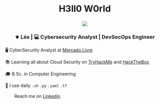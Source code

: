 <div align="center">
  <h1> H3ll0 W0rld </h1>
</div>
<div align="center">
  <h3><img src="https://c.tenor.com/pBrzvwLzbwoAAAAi/hacking-hack.gif"></h3>
</div>

<div align="center">
<h3> ⚜️ Lés | 💻 Cybersecurity Analyst | DevSecOps Engineer </h3> 
</div>

🖥️ CyberSecurity Analyst at [Mercado Livre](https://www.mercadolivre.com.br/)

📚 Learning all about Cloud Security on [TryHackMe](https://tryhackme.com/p/LisAzevedo) and [HackTheBox](https://app.hackthebox.com/profile/87842) 

🎓 B.Sc. in Computer Engineering

📎 I use daily `.sh` `.py` `.yaml` `.tf`


<a href="https://www.linkedin.com/in/lis-azevedo/"><img height="17" src="https://raw.githubusercontent.com/trinwin/trinwin/master/icons/linkedin.png?raw=true"></a>&nbsp;&nbsp; Reach me on [Linkedin](https://www.linkedin.com/in/lis-azevedo/)
